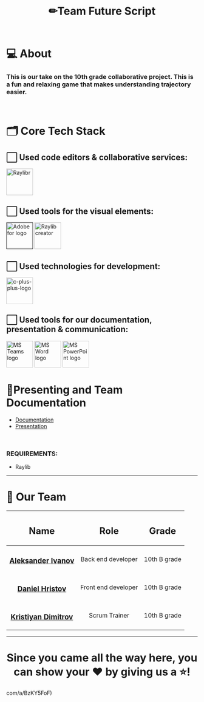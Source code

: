 <h1 align="center">✏Team Future Script</h1>
<p align="center">
</p>
<br>

# 💻 About
### This is our take on the 10th grade collaborative project. This is a fun and relaxing game that makes understanding trajectory easier.







</p>
<p align="center">


<br>

# 🗂️ Core Tech Stack

## ⬜ Used code editors & collaborative services:

<p align="left" gap="10px">
  <a href="https://www.raylib.com/"><img src="https://upload.wikimedia.org/wikipedia/commons/f/f4/Raylib_logo.png" alt="Raylibr" width=70px /></a>
</p>

## ⬜ Used tools for the visual elements:

<p align="left" gap="10px">
  <a href=""><img src="https://toppng.com/uploads/preview/adobe-logo-png-transparent-background-adobe-logo-11563253505csdsppoq72.png" alt="Adobe for logo" width=70px/></a>
  <a href="https://www.raylib.com/"><img src="https://upload.wikimedia.org/wikipedia/commons/f/f4/Raylib_logo.png" alt="Raylib creator" width=70px /></a>
</p>

## ⬜ Used technologies for development:
<p align="left gap="10px">
    <a href="https://cplusplus.com/"><img width=70px src="https://img.icons8.com/fluency/48/c-plus-plus-logo.png" alt="c-plus-plus-logo"/></a>
</p>

## ⬜ Used tools for our documentation, presentation & communication:
<p align="left">
<a href="https://www.microsoft.com/en/microsoft-teams/group-chat-software"><img src="https://img.icons8.com/fluency/48/microsoft-teams-2019.png" alt = "MS Teams logo" width=70px /></a>
<a href="https://www.microsoft.com/en-ww/microsoft-365/word"><img src="https://img.icons8.com/color/48/microsoft-word-2019--v2.png" alt="MS Word logo" width=70px /></a>
<a href="https://www.microsoft.com/en-ww/microsoft-365/powerpoint"><img src="https://img.icons8.com/color/344/ms-powerpoint.png" alt="MS PowerPoint logo" width=70px /></a>
</p>

# 🌟Presenting and Team Documentation

- [Documentation](https://codingburgas-my.sharepoint.com/:w:/g/personal/kddimitrov22_codingburgas_bg/EXVfJYzfpCRDmtIjJxkZJLoBSpdrG2j7iBHnVDH3tkx6_A?e=1HyTiD)
- [Presentation](https://codingburgas-my.sharepoint.com/:p:/g/personal/kddimitrov22_codingburgas_bg/ERPL1X_7BKZMiq9zDO5nvv4BARrK7RyxFgEEmSd14USGUw?e=fLfNhs)

<br>

### REQUIREMENTS:
- Raylib

<hr>

# 🧒 Our Team
| <h2>Name</h2> | <h2>Role</h2> | <h2>Grade</h2> |
| :---:   | :---: | :---: |
| <h3><a href = "https://github.com/ASIvanov22">Aleksander Ivanov</a></h3> | Back end developer  | 10th B grade |
| <h3><a href = "https://github.com/DPHristov22">Daniel Hristov</a></h3> | Front end developer | 10th B grade |
| <h3><a href = "https://github.com/KDDimitrov22">Kristiyan Dimitrov</a></h3> | Scrum Trainer | 10th B grade |






<hr>

<h1 align="center">
 Since you came all the way here, you can show your ❤ by giving us a ⭐!
</h1>com/a/BzKY5FoF)
